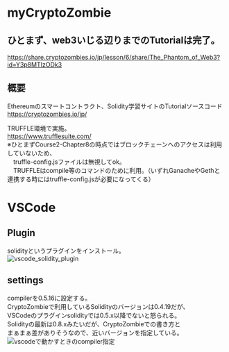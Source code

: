 # myCryptoZombie  

## ひとまず、web3いじる辺りまでのTutorialは完了。
https://share.cryptozombies.io/jp/lesson/6/share/The_Phantom_of_Web3?id=Y3p8MTIzODk3  

## 概要
Ethereumのスマートコントラクト、Solidity学習サイトのTutorialソースコード  
https://cryptozombies.io/jp/  

TRUFFLE環境で実施。  
https://www.trufflesuite.com/  
※ひとまずCourse2-Chapter8の時点ではブロックチェーンへのアクセスは利用していないため、  
　truffle-config.jsファイルは無視してok。  
　TRUFFLEはcompile等のコマンドのために利用。（いずれGanacheやGethと連携する時にはtruffle-config.jsが必要になってくる）  

# VSCode
## Plugin
solidityというプラグインをインストール。  
![vscode_solidity_plugin](https://user-images.githubusercontent.com/65577678/129174843-bec5ddf6-5c29-4b34-8aba-70ffd39b783e.png)

## settings
compilerを0.5.16に設定する。  
CryptoZombieで利用しているSolidityのバージョンは0.4.19だが、  
VSCodeのプラグインsolidityでは0.5.x以降でないと怒られる。  
Solidityの最新は0.8.xみたいだが、CryptoZombieでの書き方と  
まぁまぁ差がありそうなので、近いバージョンを指定している。
![vscodeで動かすときのcompiler指定](https://user-images.githubusercontent.com/65577678/129219499-de85ecaf-8f3a-4ba2-85c3-eff2d346a6fd.png)
